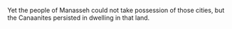 Yet the people of Manasseh could not take possession of those cities, but the Canaanites persisted in dwelling in that land.
